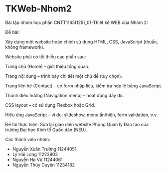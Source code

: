 # TKWeb-Nhom2

Bài tập nhóm học phần CNTT1165(125)_01-Thiết kế WEB của Nhóm 2:

Đề bài:

Xây dựng một website hoàn chỉnh sử dụng HTML, CSS, JavaScript (thuần, không framework).

Website phải có tối thiểu các phần sau:

Trang chủ (Home) – giới thiệu tổng quan.

Trang nội dung – trình bày chi tiết một chủ đề (tùy chọn).

Trang liên hệ (Contact) – có form nhập liệu, kiểm tra hợp lệ bằng JavaScript.

Thanh điều hướng (Navigation menu) – hoạt động đầy đủ.

CSS layout – có sử dụng Flexbox hoặc Grid.

Hiệu ứng JavaScript – ví dụ: slideshow, menu ẩn/hiện, form validation, v.v.

Đề tài thực hiện: Sửa lại giao diện website Phòng Quản lý Đào tạo của trường Đại học Kinh tế Quốc dân (NEU).

Các thành viên nhóm:

- Nguyễn Xuân Trường 11244051
- Lý Hải Long 11223903
- Nguyễn Hà Vũ 11244061
- Nguyễn Thùy Duyên 11234182
